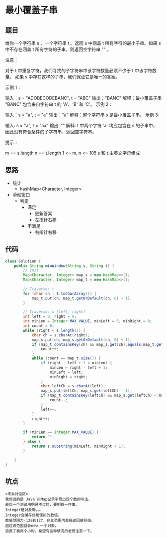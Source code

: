 # 最小覆盖子串

## 题目

给你一个字符串 s 、一个字符串 t 。返回 s 中涵盖 t 所有字符的最小子串。如果 s 中不存在涵盖 t 所有字符的子串，则返回空字符串 "" 。

 

注意：

对于 t 中重复字符，我们寻找的子字符串中该字符数量必须不少于 t 中该字符数量。
如果 s 中存在这样的子串，我们保证它是唯一的答案。
 

示例 1：

输入：s = "ADOBECODEBANC", t = "ABC"
输出："BANC"
解释：最小覆盖子串 "BANC" 包含来自字符串 t 的 'A'、'B' 和 'C'。
示例 2：

输入：s = "a", t = "a"
输出："a"
解释：整个字符串 s 是最小覆盖子串。
示例 3:

输入: s = "a", t = "aa"
输出: ""
解释: t 中两个字符 'a' 均应包含在 s 的子串中，
因此没有符合条件的子字符串，返回空字符串。
 

提示：

m == s.length
n == t.length
1 <= m, n <= 105
s 和 t 由英文字母组成
 
## 思路

- 统计
  - hashMap<Character, Integer>
- 滑动窗口
  - 判定
    - 满足
      - 更新答案
      - 左指针右移
    - 不满足
      - 右指针右移

## 代码

```java
class Solution {
    public String minWindow(String s, String t) {
        // Init
        Map<Character, Integer> map_s = new HashMap<>();
        Map<Character, Integer> map_t = new HashMap<>();
        
        // Traverse: t
        for (char ch : t.toCharArray()) {
            map_t.put(ch, map_t.getOrDefault(ch, 0) + 1);
        }

        // Traverse: s [left, right]
        int left = 0, right = 0;
        int minLen = Integer.MAX_VALUE, minLeft = 0, minRight = 0;
        int count = 0;
        while (right < s.length()) {
            char ch = s.charAt(right);
            map_s.put(ch, map_s.getOrDefault(ch, 0) + 1);
            if (map_t.containsKey(ch) && map_s.get(ch).equals(map_t.get(ch))) {
                count++;
            }
            while (count == map_t.size()) {
                if (right - left + 1 < minLen) {
                    minLen = right - left + 1;
                    minLeft = left;
                    minRight = right;
                }
                char leftCh = s.charAt(left);
                map_s.put(leftCh, map_s.get(leftCh) - 1);
                if (map_t.containsKey(leftCh) && map_s.get(leftCh) < map_t.get(leftCh)) {
                    count--;
                }
                left++;
            }
            right++;
        }

        if (minLen == Integer.MAX_VALUE) {
            return "";
        } else {
            return s.substring(minLeft, minRight + 1);
        }

    }
}
```

## 坑点

```
<来自讨论区>
我想说的是 Java 用Map记录字母出现个数的写法，
最后一个测试用例通不过时，要明白一件事。
Integer是对象啊。。。
Integer会缓存频繁使用的数值，
数值范围为-128到127，在此范围内直接返回缓存值。
超过该范围就会new 一个对象。
浪费了我两个小时，希望有这种情况的老哥注意一下。
```